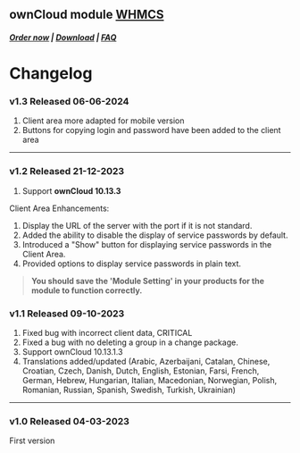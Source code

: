 ## ownCloud module **[WHMCS](https://puqcloud.com/link.php?id=77)**

#####  [Order now](https://puqcloud.com/whmcs-module-owncloud.php) | [Download](https://download.puqcloud.com/WHMCS/servers/PUQ_WHMCS-ownCloud/) | [FAQ](https://faq.puqcloud.com/)

# Changelog

### v1.3 Released 06-06-2024
1. Client area more adapted for mobile version
2. Buttons for copying login and password have been added to the client area

- - - - -

### v1.2 Released 21-12-2023

1. Support **ownCloud 10.13.3**

Client Area Enhancements:

1. Display the URL of the server with the port if it is not standard.
2. Added the ability to disable the display of service passwords by default.
3. Introduced a "Show" button for displaying service passwords in the Client Area.
4. Provided options to display service passwords in plain text.

> **You should save the 'Module Setting' in your products for the module to function correctly.**

### v1.1 Released 09-10-2023
 
1. Fixed bug with incorrect client data, CRITICAL
2. Fixed a bug with no deleting a group in a change package.
3. Support ownCloud 10.13.1.3
4. Translations added/updated (Arabic, Azerbaijani, Catalan, Chinese, Croatian, Czech, Danish, Dutch, English, Estonian, Farsi, French, German, Hebrew, Hungarian, Italian, Macedonian, Norwegian, Polish,  Romanian, Russian, Spanish, Swedish, Turkish, Ukrainian)

- - - - -

### v1.0 Released 04-03-2023

First version

